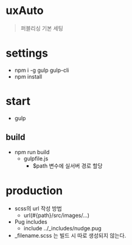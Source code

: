 # uxAuto
> 퍼블리싱 기본 세팅

# settings
* npm i -g gulp gulp-cli
* npm install


# start
* gulp

## build
* npm run build
  * gulpfile.js 
    * $path 변수에 실서버 경로 할당

# production
* scss의 url 작성 방법
  * url(#{path}/src/images/...)
* Pug includes
  * include ../_includes/nudge.pug
* _filename.scss 는 빌드 시 따로 생성되지 않는다.
